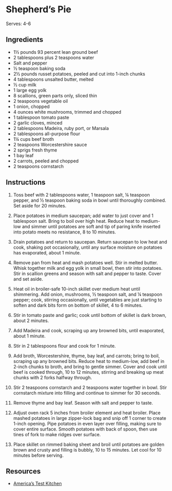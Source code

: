 # Shepherd’s Pie

Serves: 4-6

## Ingredients

* 1½ pounds 93 percent lean ground beef
* 2 tablespoons plus 2 teaspoons water
* Salt and pepper
* ½ teaspoon baking soda
* 2½ pounds russet potatoes, peeled and cut into 1-inch chunks
* 4 tablespoons unsalted butter, melted
* ½ cup milk
* 1 large egg yolk
* 8 scallions, green parts only, sliced thin
* 2 teaspoons vegetable oil
* 1 onion, chopped
* 4 ounces white mushrooms, trimmed and chopped
* 1 tablespoon tomato paste
* 2 garlic cloves, minced
* 2 tablespoons Madeira, ruby port, or Marsala
* 2 tablespoons all-purpose flour
* 1¼ cups beef broth
* 2 teaspoons Worcestershire sauce
* 2 sprigs fresh thyme
* 1 bay leaf
* 2 carrots, peeled and chopped
* 2 teaspoons cornstarch

## Instructions

1. Toss beef with 2 tablespoons water, 1 teaspoon salt, ¼ teaspoon pepper, and ½ teaspoon baking soda in bowl until thoroughly combined. Set aside for 20 minutes.

2. Place potatoes in medium saucepan; add water to just cover and 1 tablespoon salt. Bring to boil over high heat. Reduce heat to medium-low and simmer until potatoes are soft and tip of paring knife inserted into potato meets no resistance, 8 to 10 minutes.

3. Drain potatoes and return to saucepan. Return saucepan to low heat and cook, shaking pot occasionally, until any surface moisture on potatoes has evaporated, about 1 minute.

4. Remove pan from heat and mash potatoes well. Stir in melted butter. Whisk together milk and egg yolk in small bowl, then stir into potatoes. Stir in scallion greens and season with salt and pepper to taste. Cover and set aside.

5. Heat oil in broiler-safe 10-inch skillet over medium heat until shimmering. Add onion, mushrooms, ½ teaspoon salt, and ¼ teaspoon pepper; cook, stirring occasionally, until vegetables are just starting to soften and dark bits form on bottom of skillet, 4 to 6 minutes.

6. Stir in tomato paste and garlic; cook until bottom of skillet is dark brown, about 2 minutes.

7. Add Madeira and cook, scraping up any browned bits, until evaporated, about 1 minute.

8. Stir in 2 tablespoons flour and cook for 1 minute.

9. Add broth, Worcestershire, thyme, bay leaf, and carrots; bring to boil, scraping up any browned bits. Reduce heat to medium-low, add beef in 2-inch chunks to broth, and bring to gentle simmer. Cover and cook until beef is cooked through, 10 to 12 minutes, stirring and breaking up meat chunks with 2 forks halfway through.

10. Stir 2 teaspoons cornstarch and 2 teaspoons water together in bowl. Stir cornstarch mixture into filling and continue to simmer for 30 seconds.

11. Remove thyme and bay leaf. Season with salt and pepper to taste.

12. Adjust oven rack 5 inches from broiler element and heat broiler. Place mashed potatoes in large zipper-lock bag and snip off 1 corner to create 1-inch opening. Pipe potatoes in even layer over filling, making sure to cover entire surface. Smooth potatoes with back of spoon, then use tines of fork to make ridges over surface.

13. Place skillet on rimmed baking sheet and broil until potatoes are golden brown and crusty and filling is bubbly, 10 to 15 minutes. Let cool for 10 minutes before serving.

## Resources

* [America’s Test Kitchen](https://www.americastestkitchen.com/recipes/7211-shepherds-pie)
